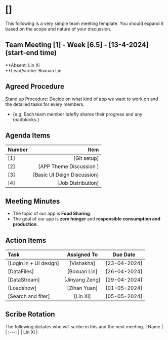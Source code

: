 # []
This following is a very simple team meeting template. You should expand it based on the scope and nature of your discussion.

## Team Meeting [1] - Week [6.5] - [13-4-2024] (start-end time)
**Absent: Lin Xi
<br>
**Lead/scribe: Boxuan Lin 

## Agreed Procedure
Stand up Procedure: Decide on what kind of app we want to work on and the detailed tasks for every members.
- {e.g. Each team member briefly shares their progress and any roadblocks.}


## Agenda Items
| Number   |        Item |
|:---------|------------:|
|    [1]   | [Git setup] |
|    [2]   | [APP Theme Discussion ] |
|    [3]   | [Basic UI Deign Discussion] |
|    [4]   | [Job Distribution] |

## Meeting Minutes
- The topic of our app is **Food Sharing**.
- The goal of our app is **zero hunger** and **responsible consumption and production**.


## Action Items
| Task                                   | Assigned To |  Due Date    |
|:---------------------------------------|:-----------:|:------------:|
| [Login in + UI design]                 |[Vishakha]   | [23-04-2024] |
| [DataFiles]                            |[Boxuan Lin] | [26-04-2024] |
| [DataStream]                           |[Jinyang Zeng]| [29-04-2024]|
| [Loadshow]                             |[Zihan Yuan] | [01-05-2024] |
| [Search and fiter]                     |[Lin Xi]     | [05-05-2024] |



## Scribe Rotation
The following dictates who will scribe in this and the next meeting.
| Name |
| :---: |
| Lin Xi |
